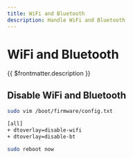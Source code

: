 ```yaml
---
title: WiFi and Bluetooth
description: Handle WiFi and Bluetooth
---
```


# WiFi and Bluetooth

{{ $frontmatter.description }}

## Disable WiFi and Bluetooth

```sh
sudo vim /boot/firmware/config.txt
```

```diff:/boot/firmware/config.txt
[all]
+ dtoverlay=disable-wifi
+ dtoverlay=disable-bt
```

```sh
sudo reboot now
```
